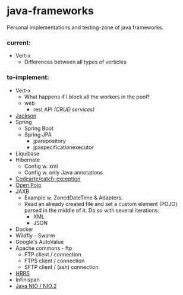# java-frameworks
Personal implementations and testing-zone of java frameworks.

### current:
* Vert-x
  * Differences between all types of verticles
  
### to-implement:
* Vert-x
  * What happens if I block all the workers in the pool?
  * web
    * rest API _(CRUD services)_
* [Jackson](https://github.com/FasterXML/jackson)
* Spring
  * Spring Boot
  * Spring JPA
    * jparepository
    * jpaspecificationexecutor
* Liquibase
* Hibernate
  * Config w. xml
  * Config w. only Java annotations
* [Codearte/catch-exception](https://github.com/Codearte/catch-exception)
* [Open Pojo](https://github.com/oshoukry/openpojo)
* JAXB  
  * Example w. ZonedDateTime & Adapters.  
  * Read an already created file and set a custom element (POJO) parsed in the middle of it. Do so with several iterations.  
    * XML  
    * JSON
* Docker
* Wildfly - Swarm
* Google's AutoValue
* Apache commons - ftp
  * FTP client / connection
  * FTPS client / connection
  * SFTP client / (ssh) connection
* [HRRS](https://github.com/vy/hrrs)
* Infinispan
* [Java NIO / NIO.2](http://tutorials.jenkov.com/java-nio/index.html)
